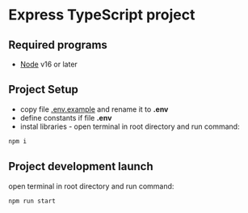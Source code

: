 # Express TypeScript project

## Required programs
  * [Node](https://nodejs.org/en/) v16 or later
  
## Project Setup
  * copy file [.env.example](.env.example) and rename it to __.env__
  * define constants if file __.env__
  * instal libraries - open terminal in root directory and run command:
```bash
npm i
```
  
## Project development launch
open terminal in root directory and run command:
```bash
npm run start
```